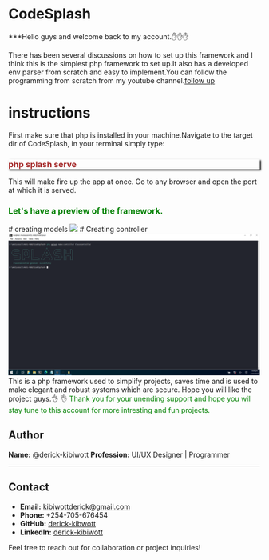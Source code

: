 # CodeSplash
***Hello guys and welcome back to my account.✋✋✋

There has been several discussions on how to set up this framework and I think this is the simplest php framework to set up.It also has a developed env parser from scratch and easy to implement.You can follow the programming from scratch from my youtube channel.<a href="youtube.com">follow up</a>
<br>
# instructions
First make sure that php is installed in your machine.Navigate to the target dir of CodeSplash, in your terminal simply type:
<h3 style="color:brown; width:100%; box-shadow: 2px 2px 3px black;">php splash serve</h3>
This will make fire up the app at once.
Go to any browser and open the port at which it is served.
<h3 style="color:green">Let's have a preview of the framework.</h3>
# creating models
<img src="https://github.com/derick-kibiwott/projectImages/blob/master/CodeSplash/model.png"/>
# Creating controller
<img src="https://github.com/cloutHacker/projectImages/blob/master/CodeSplash/splash.png"/>
This is a php framework used to simplify projects, saves time and is used to make elegant and robust systems which are secure.
Hope you will like the project guys.👌
👌
<span style="color:green;">Thank you for your unending support and hope you will stay tune to this account for more intresting and fun projects.</span>

## Author
**Name:** @derick-kibiwott
**Profession:** UI/UX Designer | Programmer 

---

## Contact
- **Email:** [kibiwottderick@gmail.com](mailto:kibiwottderick@gmail.com)
- **Phone:** +254-705-676454  
- **GitHub:** [derick-kibwott](https://github.com/derick-kibiwott)  
- **LinkedIn:** [derick-kibiwott](linkedin.com/in/derick-kibiwott-1a24502b6/overlay/about-this-profile/)  

Feel free to reach out for collaboration or project inquiries!
